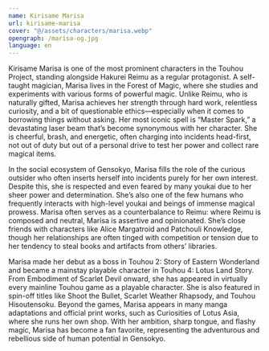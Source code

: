 ```yaml
---
name: Kirisame Marisa
url: kirisame-marisa
cover: "@/assets/characters/marisa.webp"
opengraph: /marisa-og.jpg
language: en
---
```


Kirisame Marisa is one of the most prominent characters in the Touhou Project, standing alongside Hakurei Reimu as a regular protagonist. A self-taught magician, Marisa lives in the Forest of Magic, where she studies and experiments with various forms of powerful magic. Unlike Reimu, who is naturally gifted, Marisa achieves her strength through hard work, relentless curiosity, and a bit of questionable ethics—especially when it comes to borrowing things without asking. Her most iconic spell is “Master Spark,” a devastating laser beam that’s become synonymous with her character. She is cheerful, brash, and energetic, often charging into incidents head-first, not out of duty but out of a personal drive to test her power and collect rare magical items.

In the social ecosystem of Gensokyo, Marisa fills the role of the curious outsider who often inserts herself into incidents purely for her own interest. Despite this, she is respected and even feared by many youkai due to her sheer power and determination. She’s also one of the few humans who frequently interacts with high-level youkai and beings of immense magical prowess. Marisa often serves as a counterbalance to Reimu: where Reimu is composed and neutral, Marisa is assertive and opinionated. She’s close friends with characters like Alice Margatroid and Patchouli Knowledge, though her relationships are often tinged with competition or tension due to her tendency to steal books and artifacts from others’ libraries.

Marisa made her debut as a boss in Touhou 2: Story of Eastern Wonderland and became a mainstay playable character in Touhou 4: Lotus Land Story. From Embodiment of Scarlet Devil onward, she has appeared in virtually every mainline Touhou game as a playable character. She is also featured in spin-off titles like Shoot the Bullet, Scarlet Weather Rhapsody, and Touhou Hisoutensoku. Beyond the games, Marisa appears in many manga adaptations and official print works, such as Curiosities of Lotus Asia, where she runs her own shop. With her ambition, sharp tongue, and flashy magic, Marisa has become a fan favorite, representing the adventurous and rebellious side of human potential in Gensokyo.
